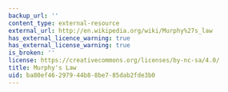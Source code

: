 ```yaml
---
backup_url: ''
content_type: external-resource
external_url: http://en.wikipedia.org/wiki/Murphy%27s_law
has_external_licence_warning: true
has_external_license_warning: true
is_broken: ''
license: https://creativecommons.org/licenses/by-nc-sa/4.0/
title: Murphy's Law
uid: ba80ef46-2979-44b8-8be7-85dab2fde3b0
---
```

